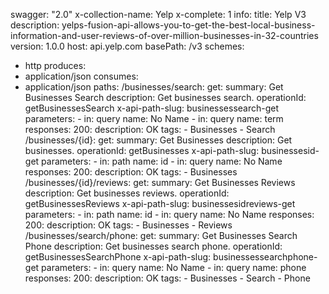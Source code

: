 swagger: "2.0"
x-collection-name: Yelp
x-complete: 1
info:
  title: Yelp V3
  description: yelps-fusion-api-allows-you-to-get-the-best-local-business-information-and-user-reviews-of-over-million-businesses-in-32-countries
  version: 1.0.0
host: api.yelp.com
basePath: /v3
schemes:
- http
produces:
- application/json
consumes:
- application/json
paths:
  /businesses/search:
    get:
      summary: Get Businesses Search
      description: Get businesses search.
      operationId: getBusinessesSearch
      x-api-path-slug: businessessearch-get
      parameters:
      - in: query
        name: No Name
      - in: query
        name: term
      responses:
        200:
          description: OK
      tags:
      - Businesses
      - Search
  /businesses/{id}:
    get:
      summary: Get Businesses
      description: Get businesses.
      operationId: getBusinesses
      x-api-path-slug: businessesid-get
      parameters:
      - in: path
        name: id
      - in: query
        name: No Name
      responses:
        200:
          description: OK
      tags:
      - Businesses
  /businesses/{id}/reviews:
    get:
      summary: Get Businesses Reviews
      description: Get businesses reviews.
      operationId: getBusinessesReviews
      x-api-path-slug: businessesidreviews-get
      parameters:
      - in: path
        name: id
      - in: query
        name: No Name
      responses:
        200:
          description: OK
      tags:
      - Businesses
      - Reviews
  /businesses/search/phone:
    get:
      summary: Get Businesses Search Phone
      description: Get businesses search phone.
      operationId: getBusinessesSearchPhone
      x-api-path-slug: businessessearchphone-get
      parameters:
      - in: query
        name: No Name
      - in: query
        name: phone
      responses:
        200:
          description: OK
      tags:
      - Businesses
      - Search
      - Phone